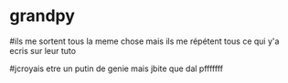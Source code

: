 # grandpy

#ils me sortent tous la meme chose mais ils me répétent tous ce qui y'a ecris sur leur tuto

#jcroyais etre un putin de genie mais jbite que dal pfffffff
